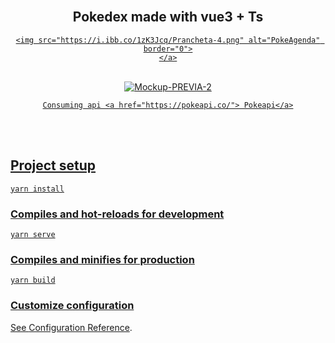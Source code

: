 <br/>
<div align="center">

  <h2>Pokedex made with vue3 + Ts</h2>
	<a href="https://pokeagenda-8b318.web.app/" target="_blank">

	<img src="https://i.ibb.co/1zK3Jcq/Prancheta-4.png" alt="PokeAgenda" border="0">
	</a>
  <br />
  <img src="https://i.ibb.co/mh0FBbT/Mockup-PREVIA-2.png" alt="Mockup-PREVIA-2" border="0" />
  <br />

	Consuming api <a href="https://pokeapi.co/"> Pokeapi</a>
   <br />

</div>
   <br />

## Project setup
```
yarn install
```

### Compiles and hot-reloads for development
```
yarn serve
```

### Compiles and minifies for production
```
yarn build
```

### Customize configuration
See [Configuration Reference](https://cli.vuejs.org/config/).
